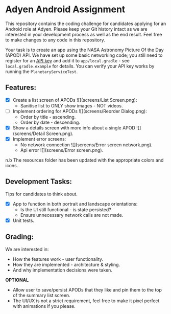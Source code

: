 # Adyen Android Assignment

This repository contains the coding challenge for candidates applying for an Android role at Adyen.
Please keep your Git history intact as we are interested in your development process as well as the end result.
Feel free to make changes to any code in this repository.

Your task is to create an app using the NASA Astronomy Picture Of the Day (APOD) API.
We have set up some basic networking code; you still need to register for an [API key](https://api.nasa.gov/) 
and add it to `app/local.gradle` - see `local.gradle.example` for details. 
You can verify your API key works by running the `PlanetaryServiceTest`.

## Features:
- [x] Create a list screen of APODs ![](screens/List Screen.png):
  * Sanitise list to ONLY show images - NOT videos.
- [ ] Implement ordering for APODs ![](screens/Reorder Dialog.png):
  * Order by title - ascending.
  * Order by date - descending.
- [x] Show a details screen with more info about a single APOD ![](screens/Detail Screen.png).
- [x] Implement error screens:
  * No network connection ![](screens/Error screen network.png).
  * Api error ![](screens/Error screen.png).

n.b The resources folder has been updated with the appropriate colors and icons.
  
## Development Tasks:
Tips for candidates to think about.

- [x] App to function in both portrait and landscape orientations:
   * Is the UI still functional - is state persisted?
   * Ensure unnecessary network calls are not made.
- [x] Unit tests.

## Grading:
We are interested in:
* How the features work - user functionality.
* How they are implemented - architecture & styling.
* And why implementation decisions were taken.

**OPTIONAL**
* Allow user to save/persist APODs that they like and pin them to the top of the summary list screen.
* The UI/UX is not a strict requirement, feel free to make it pixel perfect with animations if you please.